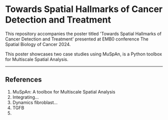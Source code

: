# Towards Spatial Hallmarks of Cancer Detection and Treatment

This repository accompanies the poster titled 'Towards Spatial Hallmarks of Cancer Detection and Treatment' presented at EMB0 conference The Spatial Biology of Cancer 2024.

This poster showcases two case studies using MuSpAn, is a Python toolbox for Multiscale Spatial Analysis.

---
## References
1. MuSpAn: A toolbox for Multiscale Spatial Analysis
2. Integrating...
3. Dynamics fibroblast...
4. TGFB 
5. 
